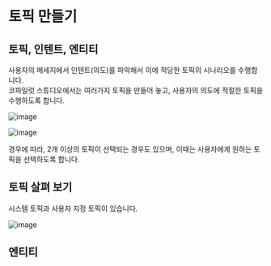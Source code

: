# 토픽 만들기

## 토픽, 인텐트, 엔티티

  사용자의 메세지에서 인텐트(의도)를 파악해서 이에 적당한 토픽의 시나리오를 수행합니다.</br>
  코파일럿 스튜디오에서는 여러가지 토픽을 만들어 놓고, 사용자의 의도에 적절한 토픽을 수행하도록 합니다.
    
   ![image](https://github.com/user-attachments/assets/5afa9cea-bff0-4376-8134-950a601f5c78)

   
   ![image](https://github.com/user-attachments/assets/b61f1984-bf83-4ecf-b621-5a855d92f935)

  경우에 따라, 2개 이상의 토픽이 선택되는 경우도 있으며, 이때는 사용자에게 원하는 토픽을 선택하도록 합니다.

## 토픽 살펴 보기

   시스템 토픽과 사용자 지정 토픽이 있습니다. </br>
   
   ![image](https://github.com/user-attachments/assets/fea32061-cd21-4432-94b9-7077a0fe4320)

## 엔티티

    
